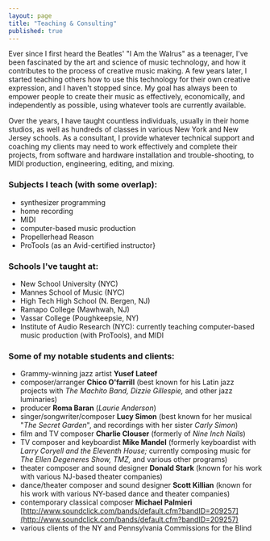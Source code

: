 ```yaml
---
layout: page
title: "Teaching & Consulting"
published: true
---
```


Ever since I first heard the Beatles' "I Am the Walrus" as a teenager, I've been fascinated by the art and science of music technology, and how it contributes to the process of creative music making. A few years later, I started teaching others how to use this technology for their own creative expression, and I haven't stopped since. My goal has always been to empower people to create their music as effectively, economically, and independently as possible, using whatever tools are currently available. 
 
Over the years, I have taught countless individuals, usually in their home studios, as well as hundreds of classes in various New York and New Jersey schools. As a consultant, I provide whatever technical support and coaching my clients may need to work effectively and complete their projects, from software and hardware installation and trouble-shooting, to MIDI production, engineering, editing, and mixing.
 
### Subjects I teach (with some overlap):
 
- synthesizer programming 
- home recording
- MIDI
- computer-based music production
- Propellerhead Reason
- ProTools (as an Avid-certified instructor}
 
### Schools I've taught at:
 
- New School University (NYC)
- Mannes School of Music (NYC)
- High Tech High School (N. Bergen, NJ)
- Ramapo College (Mawhwah, NJ)
- Vassar College (Poughkeepsie, NY)
- Institute of Audio Research (NYC): currently teaching computer-based music production (with ProTools), and MIDI
 
### Some of my notable students and clients:
 
- Grammy-winning jazz artist **Yusef Lateef**
- composer/arranger **Chico O'farrill** (best known for his Latin jazz projects with _The Machito Band, Dizzie Gillespie,_ and other jazz luminaries)
- producer **Roma Baran** (_Laurie Anderson_)
- singer/songwriter/composer **Lucy Simon** (best known for her musical "_The Secret Garden_", and recordings with her sister _Carly Simon_)
- film and TV composer **Charlie Clouser** (formerly of _Nine Inch Nails_)
- TV composer and keyboardist **Mike Mandel** (formerly keyboardist with _Larry Coryell and the Eleventh House;_ currently composing music for _The Ellen Degeneres Show, TMZ,_ and various other programs)
- theater composer and sound designer **Donald Stark** (known for his work with various NJ-based theater companies)
- dance/theater composer and sound designer **Scott Killian** (known for his work with various NY-based dance and theater companies)
- contemporary classical composer **Michael Palmieri** [http://www.soundclick.com/bands/default.cfm?bandID=209257](http://www.soundclick.com/bands/default.cfm?bandID=209257)
- various clients of the NY and Pennsylvania Commissions for the Blind

